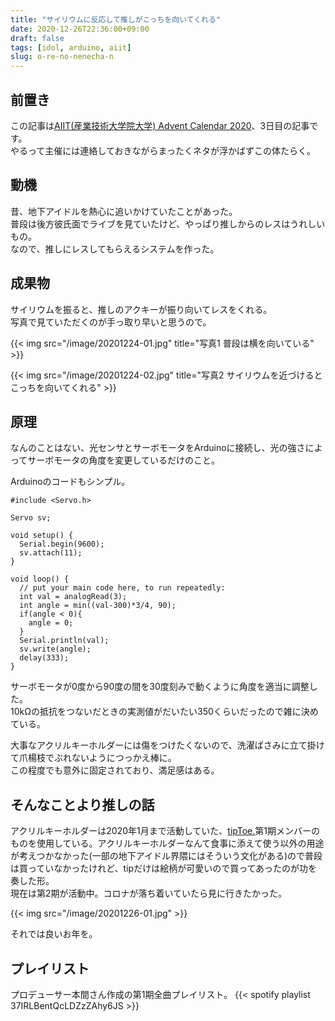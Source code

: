 ```yaml
---
title: "サイリウムに反応して推しがこっちを向いてくれる"
date: 2020-12-26T22:36:00+09:00
draft: false
tags: [idol, arduino, aiit]
slug: o-re-no-nenecha-n
---
```

## 前置き
この記事は[AIIT(産業技術大学院大学) Advent Calendar 2020](https://qiita.com/advent-calendar/2020/aiit)、3日目の記事です。  
やるって主催には連絡しておきながらまったくネタが浮かばずこの体たらく。

## 動機
昔、地下アイドルを熱心に追いかけていたことがあった。  
普段は後方彼氏面でライブを見ていたけど、やっぱり推しからのレスはうれしいもの。  
なので、推しにレスしてもらえるシステムを作った。

## 成果物
サイリウムを振ると、推しのアクキーが振り向いてレスをくれる。  
写真で見ていただくのが手っ取り早いと思うので。

{{< img src="/image/20201224-01.jpg" title="写真1 普段は横を向いている" >}}

{{< img src="/image/20201224-02.jpg" title="写真2 サイリウムを近づけるとこっちを向いてくれる" >}}

## 原理
なんのことはない、光センサとサーボモータをArduinoに接続し、光の強さによってサーボモータの角度を変更しているだけのこと。

Arduinoのコードもシンプル。

```arduino
#include <Servo.h>

Servo sv;

void setup() {
  Serial.begin(9600);
  sv.attach(11);
}

void loop() {
  // put your main code here, to run repeatedly:
  int val = analogRead(3);
  int angle = min((val-300)*3/4, 90);
  if(angle < 0){
    angle = 0;
  }
  Serial.println(val);
  sv.write(angle);
  delay(333);
}
```

サーボモータが0度から90度の間を30度刻みで動くように角度を適当に調整した。  
10kΩの抵抗をつないだときの実測値がだいたい350くらいだったので雑に決めている。

大事なアクリルキーホルダーには傷をつけたくないので、洗濯ばさみに立て掛けて爪楊枝でぶれないようにつっかえ棒に。  
この程度でも意外に固定されており、満足感はある。

## そんなことより推しの話
アクリルキーホルダーは2020年1月まで活動していた、[tipToe.](http://tiptoe-official.com/)第1期メンバーのものを使用している。アクリルキーホルダーなんて食事に添えて使う以外の用途が考えつかなかった(一部の地下アイドル界隈にはそういう文化がある)ので普段は買っていなかったけれど、tipだけは絵柄が可愛いので買ってあったのが功を奏した形。  
現在は第2期が活動中。コロナが落ち着いていたら見に行きたかった。

{{< img src="/image/20201226-01.jpg" >}}

それでは良いお年を。

## プレイリスト

<!-- MVだとこれ好き
{{< youtube AH7LpPeZDXw >}}

ライブ動画だとこれ好き
{{< youtube O7jaU5F74Bg >}} -->

プロデューサー本間さん作成の第1期全曲プレイリスト。
{{< spotify playlist 37IRLBentQcLDZzZAhy6JS >}}
